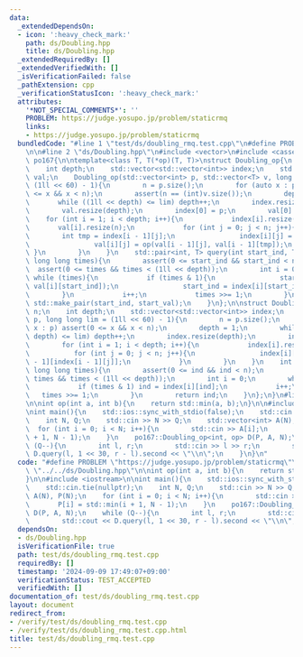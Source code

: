 ```yaml
---
data:
  _extendedDependsOn:
  - icon: ':heavy_check_mark:'
    path: ds/Doubling.hpp
    title: ds/Doubling.hpp
  _extendedRequiredBy: []
  _extendedVerifiedWith: []
  _isVerificationFailed: false
  _pathExtension: cpp
  _verificationStatusIcon: ':heavy_check_mark:'
  attributes:
    '*NOT_SPECIAL_COMMENTS*': ''
    PROBLEM: https://judge.yosupo.jp/problem/staticrmq
    links:
    - https://judge.yosupo.jp/problem/staticrmq
  bundledCode: "#line 1 \"test/ds/doubling_rmq.test.cpp\"\n#define PROBLEM \"https://judge.yosupo.jp/problem/staticrmq\"\
    \n\n#line 2 \"ds/Doubling.hpp\"\n#include <vector>\n#include <cassert>\nnamespace\
    \ po167{\n\ntemplate<class T, T(*op)(T, T)>\nstruct Doubling_op{\n    int n;\n\
    \    int depth;\n    std::vector<std::vector<int>> index;\n    std::vector<std::vector<T>>\
    \ val;\n    Doubling_op(std::vector<int> p, std::vector<T> v, long long lim =\
    \ (1ll << 60) - 1){\n        n = p.size();\n        for (auto x : p) assert(0\
    \ <= x && x < n);\n        assert(n == (int)v.size());\n        depth = 1;\n \
    \       while ((1ll << depth) <= lim) depth++;\n        index.resize(depth);\n\
    \        val.resize(depth);\n        index[0] = p;\n        val[0] = v;\n    \
    \    for (int i = 1; i < depth; i++){\n            index[i].resize(n);\n     \
    \       val[i].resize(n);\n            for (int j = 0; j < n; j++){\n        \
    \        int tmp = index[i - 1][j];\n                index[i][j] = index[i - 1][tmp];\n\
    \                val[i][j] = op(val[i - 1][j], val[i - 1][tmp]);\n           \
    \ }\n        }\n    }\n    std::pair<int, T> query(int start_ind, T start_val,\
    \ long long times){\n        assert(0 <= start_ind && start_ind < n);\n      \
    \  assert(0 <= times && times < (1ll << depth));\n        int i = 0;\n       \
    \ while (times){\n            if (times & 1){\n                start_val = op(start_val,\
    \ val[i][start_ind]);\n                start_ind = index[i][start_ind];\n    \
    \        }\n            i++;\n            times >>= 1;\n        }\n        return\
    \ std::make_pair(start_ind, start_val);\n    }\n};\n\nstruct Doubling{\n    int\
    \ n;\n    int depth;\n    std::vector<std::vector<int>> index;\n    Doubling(std::vector<int>\
    \ p, long long lim = (1ll << 60) - 1){\n        n = p.size();\n        for (auto\
    \ x : p) assert(0 <= x && x < n);\n        depth = 1;\n        while ((1ll <<\
    \ depth) <= lim) depth++;\n        index.resize(depth);\n        index[0] = p;\n\
    \        for (int i = 1; i < depth; i++){\n            index[i].resize(n);\n \
    \           for (int j = 0; j < n; j++){\n                index[i][j] = index[i\
    \ - 1][index[i - 1][j]];\n            }\n        }\n    }\n    int query(int ind,\
    \ long long times){\n        assert(0 <= ind && ind < n);\n        assert(0 <=\
    \ times && times < (1ll << depth));\n        int i = 0;\n        while (times){\n\
    \            if (times & 1) ind = index[i][ind];\n            i++;\n         \
    \   times >>= 1;\n        }\n        return ind;\n    }\n};\n}\n#line 4 \"test/ds/doubling_rmq.test.cpp\"\
    \n\nint op(int a, int b){\n    return std::min(a, b);\n}\n\n#include <iostream>\n\
    \nint main(){\n    std::ios::sync_with_stdio(false);\n    std::cin.tie(nullptr);\n\
    \    int N, Q;\n    std::cin >> N >> Q;\n    std::vector<int> A(N), P(N);\n  \
    \  for (int i = 0; i < N; i++){\n        std::cin >> A[i];\n        P[i] = std::min(i\
    \ + 1, N - 1);\n    }\n    po167::Doubling_op<int, op> D(P, A, N);\n    while\
    \ (Q--){\n        int l, r;\n        std::cin >> l >> r;\n        std::cout <<\
    \ D.query(l, 1 << 30, r - l).second << \"\\n\";\n    }\n}\n"
  code: "#define PROBLEM \"https://judge.yosupo.jp/problem/staticrmq\"\n\n#include\
    \ \"../../ds/Doubling.hpp\"\n\nint op(int a, int b){\n    return std::min(a, b);\n\
    }\n\n#include <iostream>\n\nint main(){\n    std::ios::sync_with_stdio(false);\n\
    \    std::cin.tie(nullptr);\n    int N, Q;\n    std::cin >> N >> Q;\n    std::vector<int>\
    \ A(N), P(N);\n    for (int i = 0; i < N; i++){\n        std::cin >> A[i];\n \
    \       P[i] = std::min(i + 1, N - 1);\n    }\n    po167::Doubling_op<int, op>\
    \ D(P, A, N);\n    while (Q--){\n        int l, r;\n        std::cin >> l >> r;\n\
    \        std::cout << D.query(l, 1 << 30, r - l).second << \"\\n\";\n    }\n}"
  dependsOn:
  - ds/Doubling.hpp
  isVerificationFile: true
  path: test/ds/doubling_rmq.test.cpp
  requiredBy: []
  timestamp: '2024-09-09 17:49:07+09:00'
  verificationStatus: TEST_ACCEPTED
  verifiedWith: []
documentation_of: test/ds/doubling_rmq.test.cpp
layout: document
redirect_from:
- /verify/test/ds/doubling_rmq.test.cpp
- /verify/test/ds/doubling_rmq.test.cpp.html
title: test/ds/doubling_rmq.test.cpp
---
```

